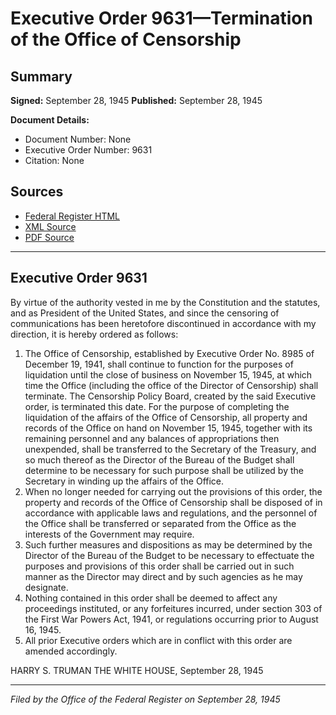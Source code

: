 # Executive Order 9631—Termination of the Office of Censorship

## Summary

**Signed:** September 28, 1945
**Published:** September 28, 1945

**Document Details:**
- Document Number: None
- Executive Order Number: 9631
- Citation: None

## Sources
- [Federal Register HTML](https://www.presidency.ucsb.edu/documents/executive-order-9631-termination-the-office-censorship)
- [XML Source](None)
- [PDF Source](None)

---

## Executive Order 9631

By virtue of the authority vested in me by the Constitution and the statutes, and as President of the United States, and since the censoring of communications has been heretofore discontinued in accordance with my direction, it is hereby ordered as follows:
1. The Office of Censorship, established by Executive Order No. 8985 of December 19, 1941, shall continue to function for the purposes of liquidation until the close of business on November 15, 1945, at which time the Office (including the office of the Director of Censorship) shall terminate. The Censorship Policy Board, created by the said Executive order, is terminated this date. For the purpose of completing the liquidation of the affairs of the Office of Censorship, all property and records of the Office on hand on November 15, 1945, together with its remaining personnel and any balances of appropriations then unexpended, shall be transferred to the Secretary of the Treasury, and so much thereof as the Director of the Bureau of the Budget shall determine to be necessary for such purpose shall be utilized by the Secretary in winding up the affairs of the Office.
2. When no longer needed for carrying out the provisions of this order, the property and records of the Office of Censorship shall be disposed of in accordance with applicable laws and regulations, and the personnel of the Office shall be transferred or separated from the Office as the interests of the Government may require.
3. Such further measures and dispositions as may be determined by the Director of the Bureau of the Budget to be necessary to effectuate the purposes and provisions of this order shall be carried out in such manner as the Director may direct and by such agencies as he may designate.
4. Nothing contained in this order shall be deemed to affect any proceedings instituted, or any forfeitures incurred, under section 303 of the First War Powers Act, 1941, or regulations occurring prior to August 16, 1945.
5. All prior Executive orders which are in conflict with this order are amended accordingly.

HARRY S. TRUMAN
THE WHITE HOUSE,
September 28, 1945

---

*Filed by the Office of the Federal Register on September 28, 1945*
